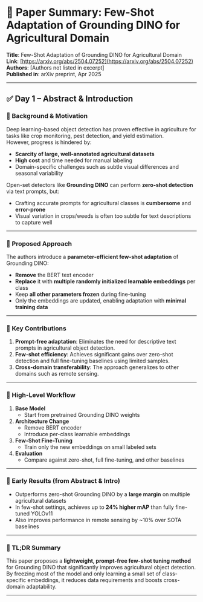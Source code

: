 # 📄 Paper Summary: Few-Shot Adaptation of Grounding DINO for Agricultural Domain

**Title**: Few-Shot Adaptation of Grounding DINO for Agricultural Domain  
**Link**: [https://arxiv.org/abs/2504.07252](https://arxiv.org/abs/2504.07252)  
**Authors**: [Authors not listed in excerpt]  
**Published in**: arXiv preprint, Apr 2025  

---

## ✅ Day 1 – Abstract & Introduction

### 📌 Background & Motivation

Deep learning–based object detection has proven effective in agriculture for tasks like crop monitoring, pest detection, and yield estimation.  
However, progress is hindered by:
- **Scarcity of large, well-annotated agricultural datasets**  
- **High cost** and time needed for manual labeling
- Domain-specific challenges such as subtle visual differences and seasonal variability

Open-set detectors like **Grounding DINO** can perform **zero-shot detection** via text prompts, but:
- Crafting accurate prompts for agricultural classes is **cumbersome** and **error-prone**
- Visual variation in crops/weeds is often too subtle for text descriptions to capture well

---

### 📌 Proposed Approach

The authors introduce a **parameter-efficient few-shot adaptation** of Grounding DINO:
- **Remove** the BERT text encoder
- **Replace** it with **multiple randomly initialized learnable embeddings** per class
- Keep **all other parameters frozen** during fine-tuning
- Only the embeddings are updated, enabling adaptation with **minimal training data**

---

### 📌 Key Contributions

1. **Prompt-free adaptation**: Eliminates the need for descriptive text prompts in agricultural object detection.
2. **Few-shot efficiency**: Achieves significant gains over zero-shot detection and full fine-tuning baselines using limited samples.
3. **Cross-domain transferability**: The approach generalizes to other domains such as remote sensing.

---

### 📌 High-Level Workflow

1. **Base Model**  
   - Start from pretrained Grounding DINO weights
2. **Architecture Change**  
   - Remove BERT encoder  
   - Introduce per-class learnable embeddings
3. **Few-Shot Fine-Tuning**  
   - Train only the new embeddings on small labeled sets
4. **Evaluation**  
   - Compare against zero-shot, full fine-tuning, and other baselines

---

### 📌 Early Results (from Abstract & Intro)

- Outperforms zero-shot Grounding DINO by a **large margin** on multiple agricultural datasets
- In few-shot settings, achieves up to **24% higher mAP** than fully fine-tuned YOLOv11
- Also improves performance in remote sensing by ~10% over SOTA baselines

---

### 📌 TL;DR Summary

This paper proposes a **lightweight, prompt-free few-shot tuning method** for Grounding DINO that significantly improves agricultural object detection.  
By freezing most of the model and only learning a small set of class-specific embeddings, it reduces data requirements and boosts cross-domain adaptability.

---
